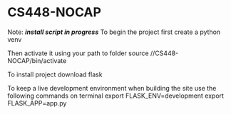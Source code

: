 # CS448-NOCAP
Note: *****install script in progress*****
To begin the project first create a python venv

Then activate it using your path to folder
source /<path>/CS448-NOCAP/bin/activate

To install project download flask

To keep a live development environment when building the site use the following commands on terminal
export FLASK_ENV=development
export FLASK_APP=app.py

